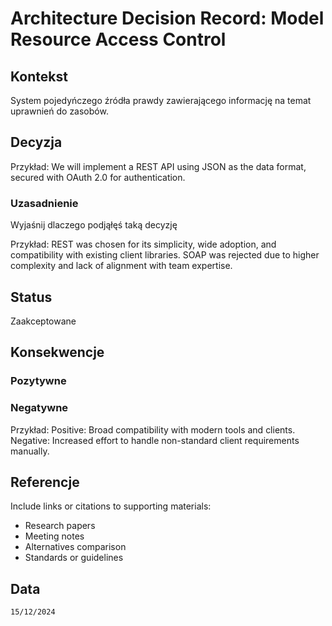 # Architecture Decision Record: Model Resource Access Control

## Kontekst

System pojedyńczego źródła prawdy zawierającego informację na temat uprawnień do zasobów. 

## Decyzja

Przykład:
We will implement a REST API using JSON as the data format, secured with OAuth 2.0 for authentication.

### Uzasadnienie
Wyjaśnij dlaczego podjąłęś taką decyzję

Przykład: 
REST was chosen for its simplicity, wide adoption, and compatibility with existing client libraries. SOAP was rejected due to higher complexity and lack of alignment with team expertise.

## Status

Zaakceptowane

## Konsekwencje

### Pozytywne
### Negatywne

Przykład: 
Positive: Broad compatibility with modern tools and clients.
Negative: Increased effort to handle non-standard client requirements manually.

## Referencje

Include links or citations to supporting materials:
- Research papers
- Meeting notes
- Alternatives comparison
- Standards or guidelines

## Data

``15/12/2024``